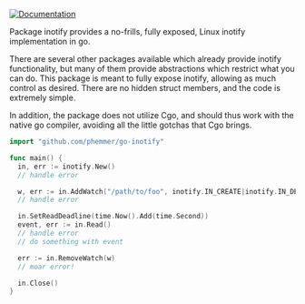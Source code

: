 [![Documentation](https://godoc.org/github.com/phemmer/go-inotify?status.png)](http://godoc.org/github.com/phemmer/go-inotify)

Package inotify provides a no-frills, fully exposed, Linux inotify implementation in go.

There are several other packages available which already provide inotify functionality, but many of them provide
abstractions which restrict what you can do. This package is meant to fully expose inotify, allowing as much control
as desired. There are no hidden struct members, and the code is extremely simple.

In addition, the package does not utilize Cgo, and should thus work with the native go compiler, avoiding all the
little gotchas that Cgo brings.

```go
import "github.com/phemmer/go-inotify"

func main() {
  in, err := inotify.New()
  // handle error

  w, err := in.AddWatch("/path/to/foo", inotify.IN_CREATE|inotify.IN_DELETE)
  // handle error

  in.SetReadDeadline(time.Now().Add(time.Second))
  event, err := in.Read()
  // handle error
  // do something with event

  err := in.RemoveWatch(w)
  // moar error!

  in.Close()
}
```
